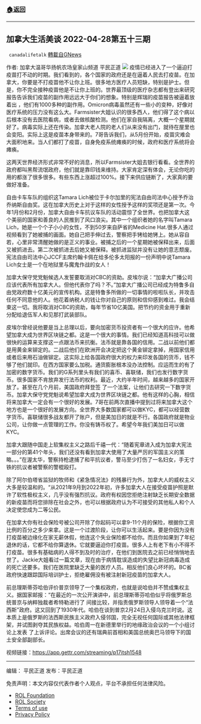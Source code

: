 ###  [:house:返回](README.md)
---


## 加拿大生活美谈 2022-04-28第五十三期
` canadalifetalk` [轉載自GNews](https://gnews.org/zh-hans/2456706/)

作者:     加拿大温哥华扬帆农场皇家山频道    平民正道
 ![](https://assets.gnews.org/wp-content/uploads/2022/04/1_cr-3.jpg) 
疫情已经进入了一个逼迫打疫苗打不动的时期。我们看到的，各个国家的政府还是在逼着人民去打疫苗。在加拿大，你要是不打疫苗他不让你上班。很多地方医疗人员短缺，特别是护士。但是，你不完全接种疫苗他是不让你上班的。世界最顶级的医疗杂志都有登出来研究报告告诉我们疫苗的副作用远远大于你们的想象。特别是辉瑞的疫苗报告被逼着放着出 ，他们有1000多种的副作用。Omicron病毒虽然还有一些小的变种，好像对医疗系统的压力没有这么大。Farmsister大姐认识的很多西人，他们得了这个病以后根本没有去医院看病，或者去做核酸检测。他们在家自我隔离，大概一个星期就好了。病毒实际上还在传染。加拿大老人院的老人们从来没有出门，就待在屋里也会变阳。实际上这是疫苗本身带来的。7哥告诉我们，从5月份开始，疫苗灾难会大面积地来。当人们都打了疫苗，自身免疫系统瘫痪的时候，政府和医疗系统将会瘫痪。
 
这两天世界经济形式非常不好的消息，所以Farmsister大姐去银行看看。全世界的政府都叫黑帮流氓政府，他们就是靠印钱来维持。大家肯定深有体会，无论你吃的用的都涨了很多很多。有些东西上涨超过100%。接下来供应链断了，大家真的要做好准备。
 
自由卡车车队的组织这Tamara Lich被位于卡尔加里的宪法自由司法中心授予乔治乔纳斯自由奖。这在加拿大历史上对于这样的女性授予这样的奖项还是第一次。今年1月份和2月份，加拿大自由卡车抗议车队的活动震惊了全世界。也把加拿大这个美丽的国家和善良的人民推到了风口浪尖。其中一个组织者她的名字叫Tamara Lich，她是一个个子小小的女性，不到50岁来自萨省的Medicine Hat.很多人通过视频看到了她被捕的画面。她自己把手伸过去，警察把手铐给她铐上。她从容自若，心里非常清醒她做的是正义的事业。被捕之后的一个星期她被保释出来，后面又被抓进去。第二次被抓进去后她又被保释。被抓进监狱并没有让她的意志颓废。宪法自由司法中心JCCF主席约翰卡佩在给多伦多太阳报的一份声明中说Tamara Lich女士是一个在地狱里与魔鬼作战的女人！
 
加拿大保守党党魁候选人发誓要取消对CBC的资助。皮埃尔说：“加拿大广播公司应该代表所有加拿大人。但他代表你了吗？不。”加拿大广播公司已经成为特鲁多自由党政府数十亿美元的宣传机构。这是特鲁多所做的一切事情的啦啦队长，并攻击任何不同意他的人。他花着纳税人的钱让你对自己的原则和信仰感到难过。我会结束这一切。我将取消对CBC的资助，每年节省10亿美国。把节约的资金用于重新分配给退伍军人和见那打武装部队。
 
皮埃尔曾经说他要是当上总理以后，要向加密货币投资者有一个很大的应许。他希望加拿大成为世界区块链之都。这是一个很大的事情。我们已经知道高科技可以做很快的运算来支撑这一点跟法币来抗衡。法币就是靠各国的信用。二战以前他们都是用黄金来铆定的。二战后他们在欧洲开会决定把这个黄金铆定拿掉，用国家信用或者后来用石油做铆定。这实际上给各国政府很大的权力来印发各国的货币，钱不够了他们就印。在西方国家要么加税。通货膨胀根本没办法控制。应运而生的有了加密的数字货币。我们的G系列里头有我们的喜币、喜联储，我们也发行数字货币。很多国家不肯放弃发行法币的权利。最近，大约半年时间，越来越多的国家开放了。甚至在几个月前，美国政府拜登签 了一个法案，让他们去研究一下数字货币。加拿大保守党党魁说希望加拿大成为世界区块链之都。他有这样的心胸，相信将来加拿大一定会有一个很好的发展。7哥在前两次直播中提到过将来加拿大这个地方也是一个很好的发展方向。全世界大多数国家都可以做KYC，都可以经营数字货币。喜联储很多战友都开了账户，但是美加日的就是不行。各国政府就是物业公司，让你做一点管理的工作。你没有铸币权了。希望今年我们美加日可以做KYC。
 
加拿大跟随中国走上软集权主义之路后千禧一代：“随着宪章进入成为加拿大宪法一部分的第41个年头，我们还没有看到加拿大使用了大量严厉的军国主义的策略。。。”在渥太华，警察持枪逮捕了和平抗议者，警马至少打伤了一名妇女，手无寸铁的抗议者被警察的警棍殴打。
 
除了阿尔伯塔省监狱的牧师和《紧急情况法》的残暴行为外，加拿大人的威权主义大多是较温和的。“从2021年9月到2022年初，许多加拿大人在接受疫苗护照是默许了软性极权主义，几乎没有强烈抗议。政府有权因您拒绝注射缺乏长期安全数据的新疫苗而将您排除在社会之外，也可以根据政府认为不可接受的其他私人和个人决定使您成为二等公民。
 
在加拿大你有社会保险号被公司开除了你起码可以拿9-11个月的保险，根据你工资比例的百分之多少来拿。这是一个过渡阶段，让你可以生活起来。要是你因为没有打疫苗被边缘化在家无薪休假，他连这个失业保险都不给你。而且你如果到了年纪退休的话，它都不给你算退休。它就要逼迫你打疫苗。很多人上有老下有小不得不打疫苗。很多有基础病的人得不到及时的治疗，在他们到医院去之前已经悄悄地去世了。Jackie大姐看过一篇文章，现在由于病情耽误造成的失望比新冠病毒造成的死亡还要多。我们在医院里缺乏大量的医疗人员。相反他们良心坏坏的。BC省政府快速跟踪国际培训护士，拒绝雇佣没有被注射新冠疫苗的加拿大人。
 
前总理斯蒂芬哈伯评价普京领导了一个集权政府，也就是说哈伯并不赞成集权主义。据国家邮报：“在最近的一次公开演讲中，前总理斯蒂芬哈伯似乎将俄罗斯总统普京与纳粹独裁者希特勒进行了 间接比较，并指责俄罗斯领导人领导着一个“法西斯”政府。这又回到了1930年代。哈伯在谈到普京2月24日入侵乌克兰时说。这本质上是俄罗斯的法西斯民族主义政府入侵邻国，完全无视任何国际或其他法律框架，并试图剥夺其民族权益。哈伯周一在新德里举行的地缘政治会议的一个小组讨论上发表 了上诉评论。出席会议的还有瑞典前首相和美国总统奥巴马领导下的国土安全部副部长。
 
视频链接：https://app.gettr.com/streaming/p17itsh1548
 
* * *
 
编辑： 平民正道       发布：平民正道

免责声明：本文内容仅代表作者个人观点，平台不承担任何法律风险。
  
- [ROL Foundation](https://rolfoundation.org/)
- [ROL Society](https://rolsociety.org/)
- [Terms of use](https://gnews.org/terms-of-use-3/)
- [Privacy Policy](https://gnews.org/privacy-policy/)
